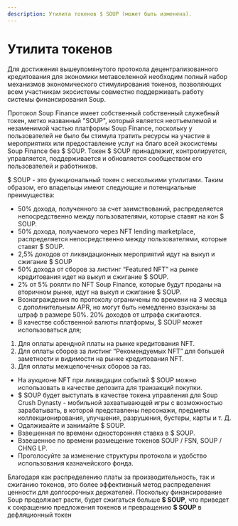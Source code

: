 ```yaml
---
description: Утилита токенов $ SOUP (может быть изменена).
---
```


# Утилита токенов

Для достижения вышеупомянутого протокола децентрализованного кредитования для экономики метавселенной необходим полный набор механизмов экономического стимулирования токенов, позволяющих всем участникам экосистемы совместно поддерживать работу системы финансирования Soup.

Протокол Soup Finance имеет собственный собственный служебный токен, метко названный "SOUP", который является неотъемлемой и незаменимой частью платформы Soup Finance, поскольку у пользователей не было бы стимула тратить ресурсы на участие в мероприятиях или предоставление услуг на благо всей экосистемы Soup Finance без $ SOUP. Токен $ SOUP принадлежит, контролируется, управляется, поддерживается и обновляется сообществом его пользователей и работников.

$ SOUP - это функциональный токен с несколькими утилитами. Таким образом, его владельцы имеют следующие и потенциальные преимущества:

* 50% дохода, полученного за счет заимствований, распределяется непосредственно между пользователями, которые ставят на кон $ SOUP.
* 50% дохода, получаемого через NFT lending marketplace, распределяется непосредственно между пользователями, которые ставят $ SOUP.
* 2,5% доходов от ликвидационных мероприятий идут на выкуп и сжигание $ SOUP
* 50% дохода от сборов за листинг “Featured NFT” на рынке кредитования идет на выкуп и сжигание $ SOUP.
* 2% от 5% роялти по NFT Soup Finance, которые будут проданы на вторичном рынке, идут на выкуп и сжигание $ SOUP.
* Вознаграждения по протоколу ограничены по времени на 3 месяца с дополнительным APR, но могут быть немедленно взысканы за штраф в размере 50%. 20% доходов от штрафа сжигаются.
* В качестве собственной валюты платформы, $ SOUP может использоваться для; 

1. Для оплаты арендной платы на рынке кредитования NFT.
2. Для оплаты сборов за листинг “Рекомендуемых NFT” для большей заметности и видимости на рынке кредитования NFT.
3. Для оплаты межцепочечных сборов за газ.

* На аукционе NFT при ликвидации событий $ SOUP можно использовать в качестве депозита для транзакций покупки.
* $ SOUP будет выступать в качестве токена управления для Soup Crush Dynasty - мобильной захватывающей игры с возможностью зарабатывать, в которой представлены персонажи, предметы коллекционирования, улучшения, разрушения, бустеры, карты и т. Д.
* Одалживайте и занимайте $ SOUP.
* &#x20;Взвешенная по времени односторонняя ставка в $ SOUP.
* &#x20;Взвешенное по времени размещение токенов SOUP / FSN, SOUP / CHNG LP.
* Проголосуйте за изменение структуры протокола и удобство использования казначейского фонда.

Благодаря как распределению платы за производительность, так и сжиганию токенов, это более эффективный метод распределения ценности для долгосрочных держателей. Поскольку финансирование Soup продолжает расти, будет сжигаться больше **$ SOUP**, что приведет к сокращению предложения токенов и превращению **$ SOUP** в дефляционный токен
